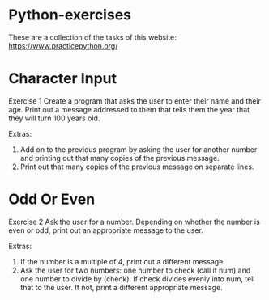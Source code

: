 # Python-exercises
These are a collection of the tasks of this website: https://www.practicepython.org/

# Character Input
Exercise 1
Create a program that asks the user to enter their name and their age. Print out a message addressed to them that tells them the year that they will turn 100 years old.

Extras:

1. Add on to the previous program by asking the user for another number and printing out that many copies of the previous message. 
2. Print out that many copies of the previous message on separate lines.

# Odd Or Even
Exercise 2
Ask the user for a number. Depending on whether the number is even or odd, print out an appropriate message to the user.

Extras:

1. If the number is a multiple of 4, print out a different message.
2. Ask the user for two numbers: one number to check (call it num) and one number to divide by (check). If check divides evenly into num, tell that to the user. If not, print a different appropriate message.
